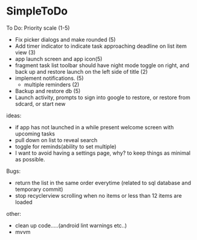 # SimpleToDo
To Do:
    Priority scale (1-5)
- Fix picker dialogs and make rounded (5)
- Add timer indicator to indicate task approaching deadline on list item view (3)
- app launch screen and app icon(5)
- fragment task list toolbar should have night mode toggle on right, and back up and restore launch on the left side of title (2)
- implement notifications. (5)
    - multiple reminders (2)
- Backup and restore db (5)
- Launch activity, prompts to sign into google to restore, or restore from sdcard, or start new

ideas:
- if app has not launched in a while present welcome screen with upcoming tasks
- pull down on list to reveal search
- toggle for reminds(ability to set multiple)
- I want to avoid having a settings page, why? to keep things as minimal as possible.

Bugs:
- return the list in the same order everytime (related to sql database and temporary commit)
- stop recyclerview scrolling when no items or less than 12 items are loaded

other:
- clean up code.....(android lint warnings etc..)
- mvvm
